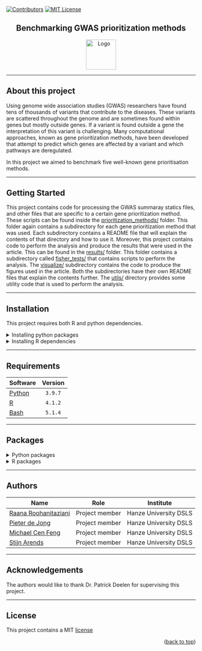 <div id="top"></div>

[![Contributors][contributors-shield]][contributors-url]
[![MIT License][license-shield]][license-url]

<div align="center">
<h2 align="center">Benchmarking GWAS prioritization methods</h3>
  <a href="https://github.com/othneildrew/Best-README-Template">
    <img src="images/logo.png" alt="Logo" width="80" height="80">
  </a>
</div>


* * *
## About this project

Using genome wide association studies (GWAS) researchers have
found tens of thousands of variants that contribute to the diseases.
These variants are scattered throughout the genome and are
sometimes found within genes but mostly outside genes. If a
variant is found outside a gene the interpretation of this variant
is challenging. Many computational approaches, known as gene prioritization methods, have been
developed that attempt to predict which genes are affected by a
variant and which pathways are deregulated. 

In this project we aimed to benchmark five well-known gene prioritisation methods. 


* * *
## Getting Started
This project contains code for processing the GWAS summaray statics files, and other files that are specific to a certain gene prioritization method. These scripts can be found inside the [prioritization_methods/](prioritization_methods/) folder. This folder again contains a subdirectory for each gene prioritization method that was used. Each subdirectory contains a README file that will explain the contents of that directory and how to use it. Moreover, this project contains code to perform the analysis and produce the results that were used in the article. This can be found in the [results/](results/) folder. This folder contains a subdirectory called [fisher_tests/](results/fisher_tests/) that contains scripts to perform the analysis. The [visualize/](results/visualize/) subdirectory contains the code to produce the figures used in the article. Both the subdirectories have their own README files that explain the contents further. The [utils/](results/utils/) directory provides some utility code that is used to perform the analysis.

* * *
## Installation

This project requires both R and python dependencies.

<details>
  <summary>Installing python packages</summary>
  
  #### Single install
The easiest way to install all the required packages is via conda or pip. How to install conda on your system can be found [here](https://docs.anaconda.com/anaconda/install/index.html).

To create a new environment which contains all the required packages plus the right version run the following code:

```bash
  conda env create -f install/environment.yml
```

This will create a new environment named `benchmark-gwas-prio` which can be used to run this repository.

or:

```bash
  pip install -r install/requirements.txt
```

> NOTE: the environment.yml and requirements.txt are located in the install/ directory [here](install/).

#### Multiple installs
An other option is to install each package seperately, either with conda or pip.

conda:
```bash
  conda install <PACKAGE>=<VERSION>
```

pip
```bash
  pip install <PACKAGE>==<VERSION>
```

> NOTE: make sure to use the correct versions, which are listed [here](#python-packages).
  
</details>

<details>
  <summary>Installing R dependencies</summary>

  To install packages in R use the following code:

  ```R
  install.packages('<PACKAGE>')
  ```

  > NOTE: all R dependencies are listed [here](#r-packages)
  </details>



* * *
## Requirements
| Software                                     | Version  |
| -------------------------------------------- | :------: |
| [Python](https://www.python.org/)            | `3.9.7`  | 
| [R](https://www.r-project.org/)              | `4.1.2`  |
| [Bash](https://www.gnu.org/software/bash/)   | `5.1.4`  |

* * *
## Packages
<details>
  <summary>Python packages</summary>

| Package                                              | Version  |
| ---------------------------------------------------- | :------: |
| [numpy](https://numpy.org/)                          | `1.21.2` |
| [pandas](https://pandas.pydata.org/)                 | `1.3.3`  |
| [bokeh](https://bokeh.org/)                          | `2.3.3`  |
| [panel](https://panel.holoviz.org/)                  | `0.12.1` |
| [holoviews](https://holoviews.org/)                  | `1.14.6` |
| [hvplot](https://hvplot.holoviz.org/)                | `0.7.3`  |
| [scipy](https://scipy.org/)                          | `1.7.1`  |
| [jupyter](https://jupyter.org/)                      | `1.0.0`  |
| [statsmodel](https://www.statsmodels.org/)           | `0.12.2` |
| [pathlib](https://pathlib.readthedocs.io/en/pep428/) | `1.0.1`  |
| [yaml](https://pyyaml.org/)                          | `5.4.1`  |
| [colorcet](https://colorcet.holoviz.org/)            | `2.0.6 ` |

</details>

<details>
  <summary>R packages</summary>

| Package                                               | Version  |
| ----------------------------------------------------- | :------: |
| [biomaRt](http://www.biomart.org/)                    | `4.1.2`  |
| [dplyr](https://dplyr.tidyverse.org/)                 | `4.1.2`  |

</details>

* * *
## Authors

| Name                                                        | Role           | Institute             |
| ------------------------------------------------------------| :------------: | :-------------------: |
| [Raana Roohanitaziani](mailto:r.roohanitaziani@st.hanze.nl) | Project member | Hanze University DSLS |
| [Pieter de Jong](mailto:p.w.j.de.jong@st.hanze.nl)          | Project member | Hanze University DSLS |
| [Michael Cen Feng](mailto:m.cen.feng@st.hanze.nl)           | Project member | Hanze University DSLS |
| [Stijn Arends](mailto:s.arends@st.hanze.nl)                 | Project member | Hanze University DSLS |

* * *
## Acknowledgements

The authors would like to thank Dr. Patrick Deelen for supervising this project. 

* * *
## License

This project contains a MIT [license](./LICENSE.md)

<p align="right">(<a href="#top">back to top</a>)</p>


<!-- MARKDOWN LINKS & IMAGES -->
<!-- https://www.markdownguide.org/basic-syntax/#reference-style-links -->
[contributors-shield]: https://img.shields.io/github/contributors/molgenis/benchmark-gwas-prio.svg?style=for-the-badge
[contributors-url]: https://github.com/molgenis/benchmark-gwas-prio/graphs/contributors
[license-shield]: https://img.shields.io/github/license/molgenis/benchmark-gwas-prio.svg?style=for-the-badge
[license-url]: https://github.com/molgenis/benchmark-gwas-prio/blob/master/LICENSE.md
